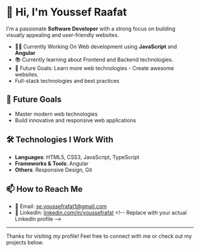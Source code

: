 # 👋 Hi, I'm Youssef Raafat

I'm a passionate **Software Developer** with a strong focus on building visually appealing and user-friendly websites.

- 👨‍💻 Currently Working On Web development using **JavaScript** and **Angular**
- 📚  Currently learning about Frontend and Backend technologies.
- 🎯 Future Goals: Learn more web technologies - Create awesome websites.
- Full-stack technologies and best practices

## 🎯 Future Goals

- Master modern web technologies
- Build innovative and responsive web applications

## 🛠️ Technologies I Work With

- **Languages**: HTML5, CSS3, JavaScript, TypeScript  
- **Frameworks & Tools**: Angular   
- **Others**: Responsive Design, Git

## 📫 How to Reach Me

- 📧 Email: [se.youssefrafat1@gmail.com](mailto:se.youssefrafat@gmail.com)
- 💼 LinkedIn: [linkedin.com/in/youssefrafat]([https://www.linkedin.com/in/YOUR-USERNAME](https://www.linkedin.com/in/youssef-raafat-695591203/)) <!-- Replace with your actual LinkedIn profile -->

---

Thanks for visiting my profile! Feel free to connect with me or check out my projects below.
